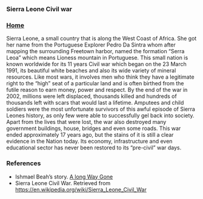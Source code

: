 ###                                             Sierra Leone Civil war

### [Home](https://AhmedJamJalloh.github.io/index) 
Sierra Leone, a small country that is along the West Coast of Africa. She got her name from the Portuguese Explorer Pedro Da Sintra whom
after mapping the surrounding Freetown harbor, named the formation “Serra Leoa” which means Lioness mountain in Portuguese. This small
nation is known worldwide for its 11 years Civil war which began on the 23 March 1991, its beautiful white beaches and also its wide 
variety of mineral resources.
Like most wars, it involves men who think they have a legitimate right to the “high” seat of a particular land and is often birthed from
the futile reason to earn money, power and respect. By the end of the war in 2002, millions were left displaced, thousands killed and
hundreds of thousands left with scars that would last a lifetime. Amputees and child soldiers were the most unfortunate survivors of this
awful episode of Sierra Leones history, as only few were able to successfully gel back into society.
Apart from the lives that were lost, the war also destroyed many government buildings, house, bridges and even some roads. This war ended
approximately 17 years ago, but the stains of it is still a clear evidence in the Nation today. Its economy, infrastructure and even 
educational sector has never been restored to its “pre-civil” war days.

### References
-	Ishmael Beah’s story. [A long Way Gone](http://www.alongwaygone.com/)
-	Sierra Leone Civil War. Retrieved from <https://en.wikipedia.org/wiki/Sierra_Leone_Civil_War>
